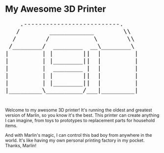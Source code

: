 <!DOCTYPE html>
<html>
  <head>
    <title>My Awesome 3D Printer</title>
    <meta charset="utf-8" />
    <style>
      pre {
        font-family: monospace;
        font-size: 20px;
        line-height: 1.2;
      }
    </style>
  </head>
  <body>
    <h1>My Awesome 3D Printer</h1>
    <pre>
    .--------------------------.
   /        ____________        \\
  /        /            \        \\
 /________/  ________  __\________\
|         | |        ||  |         |
|         | |________||  |         |
|         |  ________ |  |         |
|         | |        ||  |         |
|         | |________||  |         |
|_________\__________/___|_________|
       </pre>
    <p>
      Welcome to my awesome 3D printer! It's running the oldest and greatest version of Marlin, so you know it's the best. This printer can create anything I can imagine, from toys to prototypes to replacement parts for household items.
    </p>
    <p>
      And with Marlin's magic, I can control this bad boy from anywhere in the world. It's like having my own personal printing factory in my pocket. Thanks, Marlin!
    </p>
  </body>
</html>
